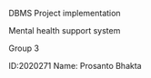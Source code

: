 DBMS Project implementation

Mental health support system

Group 3

ID:2020271 Name: Prosanto Bhakta
